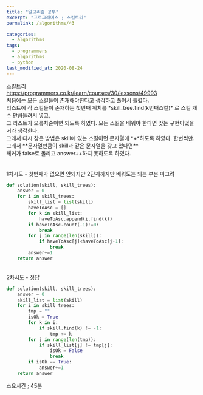 ```yaml
---
title: "알고리즘 공부"
excerpt: "프로그래머스 ; 스킬트리"
permalink: /algorithms/43

categories:
  - algorithms
tags:
  - programmers
  - algorithms
  - python
last_modified_at: 2020-08-24
---
```

스킬트리  
<https://programmers.co.kr/learn/courses/30/lessons/49993>  
처음에는 모든 스킬들이 존재해야한다고 생각하고 풀어서 틀렸다.  
리스트에 각 스킬들이 존재하는 첫번째 위치를 \*skill_tree.find(k번째스킬)\* 로 스킬 개수 만큼돌려서 넣고,  
그 리스트가 오름차순이면 되도록 하였다. 모든 스킬을 배워야 한다면 맞는 구현이었을 거라 생각한다.  
그래서 다시 찾은 방법은 skill에 있는 스킬이면 문자열에 \*+\*하도록 하였다. 한번씩만.  
그래서 \*\*문자열만큼이 skill과 같은 문자열을 갖고 있다면\*\*  
체커가 false로 돌리고 answer++하지 못하도록 하였다.  
<br>  
1차시도 - 첫번째가 없으면 안되지만 2단계까지만 배워도는 되는 부분 미고려  

``` python
def solution(skill, skill_trees):
    answer = 0
    for i in skill_trees:
        skill_list = list(skill)
        haveToAsc = []
        for k in skill_list:
            haveToAsc.append(i.find(k))
        if haveToAsc.count(-1)!=0:
            break
        for j in range(len(skill)):
            if haveToAsc[j]<haveToAsc[j-1]:
                break
        answer+=1
    return answer
```
<br>
2차시도 - 정답  

``` python
def solution(skill, skill_trees):
    answer = 0
    skill_list = list(skill)
    for i in skill_trees:
        tmp = ""
        isOk = True
        for k in i:
            if skill.find(k) != -1:
                tmp += k
        for j in range(len(tmp)):
            if skill_list[j] != tmp[j]:
                isOk = False
                break
        if isOk == True:
            answer+=1
    return answer
```  
소요시간 ; 45분